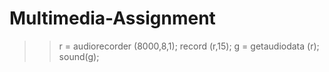 # Multimedia-Assignment
>> r = audiorecorder (8000,8,1);
>> record (r,15);
>> g = getaudiodata (r);
>> sound(g);
